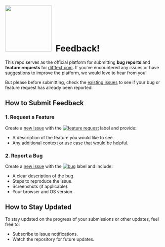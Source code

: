 # <img src="https://github.com/user-attachments/assets/7296cffb-cfff-46b3-a46b-15ed5a09df28" width="150">&nbsp; Feedback!

This repo serves as the official platform for submitting **bug reports** and **feature requests** for [difftext.com](https://difftext.com). If you've encountered any issues or have suggestions to improve the platform, we would love to hear from you!

But please before submitting, check the [existing issues](https://github.com/dotspencer/diff-text-feedback/issues) to see if your bug or feature request has already been reported.

## How to Submit Feedback

### 1. Request a Feature
Create a [new issue][new-feature-url] with the [<img src="https://img.shields.io/badge/-feature_request-90ee90.svg?style=flat-square" alt="feature request">][features-url] label and provide:
- A description of the feature you would like to see.
- Any additional context or use case that would be helpful.

### 2. Report a Bug
Create a [new issue][new-bug-url] with the [<img src="https://img.shields.io/badge/-bug-f08080.svg?style=flat-square" alt="bug">][bugs-url] label and include:
- A clear description of the bug.
- Steps to reproduce the issue.
- Screenshots (if applicable).
- Your browser and OS version.

## How to Stay Updated
To stay updated on the progress of your submissions or other updates, feel free to:
- Subscribe to issue notifications.
- Watch the repository for future updates.

[new-bug-url]: https://github.com/dotspencer/diff-text-feedback/issues/new?labels=bug
[new-feature-url]: https://github.com/dotspencer/diff-text-feedback/issues/new?labels=feature+request
[bugs-url]: https://github.com/dotspencer/diff-text-feedback/labels/content
[features-url]: https://github.com/dotspencer/diff-text-feedback/labels/feature%20request
